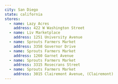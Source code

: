 ```yaml
---
city: San Diego
state: california
stores:
  - name: Lazy Acres
    address: 422 W Washington Street
  - name: Liv Marketplace
    address: 1251 University Avenue
  - name: Sprouts Farmers Market
    address: 3358 Governor Drive
  - name: Sprouts Farmers Market
    address: 1260 Garnet Avenue
  - name: Sprouts Farmers Market
    address: 3315 Rosecrans Street
  - name: Sprouts Farmers Market
    address: 3015 Clairemont Avenue, (Clairemont)
---
```

